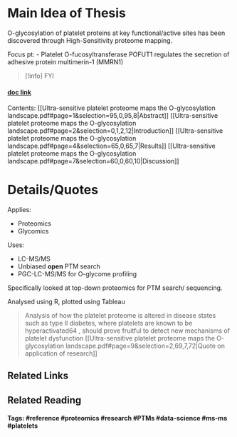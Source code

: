 # Main Idea of Thesis

O-glycosylation of platelet proteins at key functional/active sites has been discovered through High-Sensitivity proteome mapping.

Focus pt: - Platelet O-fucosyltransferase POFUT1 regulates the secretion of adhesive protein multimerin-1 (MMRN1)

> [!info] FYI
> 


#### [doc link](Ultra-sensitive%20platelet%20proteome%20maps%20the%20O-glycosylation%20landscape.pdf)
Contents: 
[[Ultra-sensitive platelet proteome maps the O-glycosylation landscape.pdf#page=1&selection=95,0,95,8|Abstract]]
[[Ultra-sensitive platelet proteome maps the O-glycosylation landscape.pdf#page=2&selection=0,1,2,12|Introduction]]
[[Ultra-sensitive platelet proteome maps the O-glycosylation landscape.pdf#page=4&selection=65,0,65,7|Results]]
[[Ultra-sensitive platelet proteome maps the O-glycosylation landscape.pdf#page=7&selection=60,0,60,10|Discussion]]


# Details/Quotes

Applies:
- Proteomics
- Glycomics

Uses:
- LC-MS/MS
- Unbiased **open** PTM search 
- PGC-LC-MS/MS for O-glycome profiling 

Specifically looked at top-down proteomics for PTM search/ sequencing.

Analysed using R, plotted using Tableau

> Analysis of how the platelet proteome is altered in disease states such as type II diabetes, where platelets are known to be hyperactivated64 , should prove fruitful to detect new mechanisms of platelet dysfunction
[[Ultra-sensitive platelet proteome maps the O-glycosylation landscape.pdf#page=9&selection=2,69,7,72|Quote on application of research]]




## Related Links

## Related Reading



#### Tags: #reference #proteomics #research #PTMs #data-science #ms-ms #platelets 
